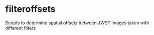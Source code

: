 # filteroffsets
Scripts to determine spatial offsets between JWST images taken with different filters
